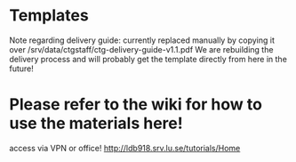 # Templates
Note regarding delivery guide: currently replaced manually by copying it over /srv/data/ctgstaff/ctg-delivery-guide-v1.1.pdf
We are rebuilding the delivery process and will probably get the template directly from here in the future!

# Please refer to the wiki for how to use the materials here!
 access via VPN or office!
http://ldb918.srv.lu.se/tutorials/Home
